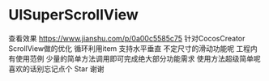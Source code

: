 # UISuperScrollView
查看效果 https://www.jianshu.com/p/0a00c5585c75
针对CocosCreator ScrollView做的优化 循环利用item 支持水平垂直 不定尺寸的滑动功能呢 
工程内有使用范例 少量的简单方法调用即可完成绝大部分功能需求 使用方法超级简单呢
喜欢的话别忘记点个 Star 谢谢
